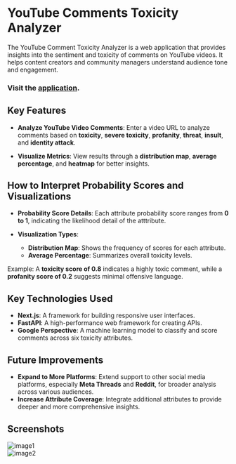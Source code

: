 # YouTube Comments Toxicity Analyzer

The YouTube Comment Toxicity Analyzer is a web application that provides insights into the sentiment and toxicity of comments on YouTube videos. It helps content creators and community managers understand audience tone and engagement.

### Visit the [application](https://comments-toxicity-analyzer.vercel.app/).


## Key Features

- **Analyze YouTube Video Comments**: Enter a video URL to analyze comments based on **toxicity**, **severe toxicity**, **profanity**, **threat**, **insult**, and **identity attack**.

- **Visualize Metrics**: View results through a **distribution map**, **average percentage**, and **heatmap** for better insights.


## How to Interpret Probability Scores and Visualizations

- **Probability Score Details**: Each attribute probability score ranges from **0 to 1**, indicating the likelihood detail of the atttribute.

- **Visualization Types**:  
  - **Distribution Map**: Shows the frequency of scores for each attribute.  
  - **Average Percentage**: Summarizes overall toxicity levels.  

Example: A **toxicity score of 0.8** indicates a highly toxic comment, while a **profanity score of 0.2** suggests minimal offensive language.

## Key Technologies Used

- **Next.js**: A framework for building responsive user interfaces.  
- **FastAPI**: A high-performance web framework for creating APIs.  
- **Google Perspective**: A machine learning model to classify and score comments across six toxicity attributes.

## Future Improvements

- **Expand to More Platforms**: Extend support to other social media platforms, especially **Meta Threads** and **Reddit**, for broader analysis across various audiences.  
- **Increase Attribute Coverage**: Integrate additional attributes to provide deeper and more comprehensive insights.

## Screenshots

![image1](https://github.com/user-attachments/assets/f3f3a3e2-dea9-4945-a12e-e648bfe6a1dc)  
![image2](https://github.com/user-attachments/assets/c7fdd2a3-d4db-4794-8b1a-5a6cf3c7e5c9)  
